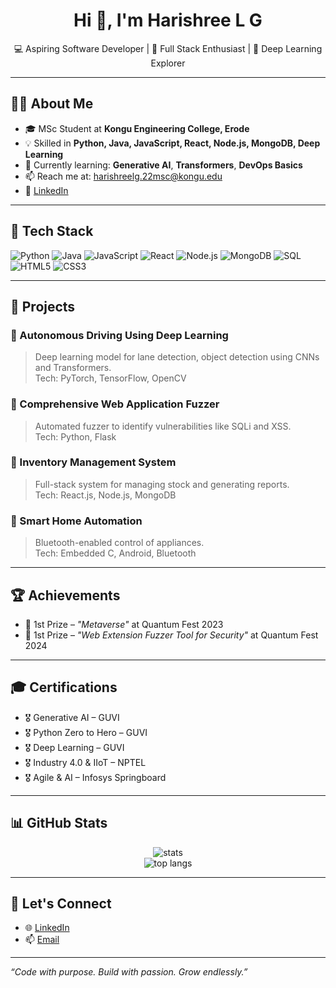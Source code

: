 <h1 align="center">Hi 👋, I'm Harishree L G</h1>
<p align="center">
💻 Aspiring Software Developer | 🚀 Full Stack Enthusiast | 🤖 Deep Learning Explorer
</p>

---

## 👩‍💻 About Me

- 🎓 MSc Student at **Kongu Engineering College, Erode**  
- 💡 Skilled in **Python, Java, JavaScript, React, Node.js, MongoDB, Deep Learning**  
- 🌱 Currently learning: **Generative AI**, **Transformers**, **DevOps Basics**  
- 📫 Reach me at: [harishreelg.22msc@kongu.edu](mailto:harishreelg.22msc@kongu.edu)  
- 🔗 [LinkedIn](https://www.linkedin.com/in/harishree-lakshmanakumar-3b0b36292/)

---

## 🔧 Tech Stack

![Python](https://img.shields.io/badge/Python-3670A0?style=for-the-badge&logo=python&logoColor=white)
![Java](https://img.shields.io/badge/Java-ED8B00?style=for-the-badge&logo=openjdk&logoColor=white)
![JavaScript](https://img.shields.io/badge/JavaScript-F7DF1E?style=for-the-badge&logo=javascript&logoColor=black)
![React](https://img.shields.io/badge/React-20232A?style=for-the-badge&logo=react)
![Node.js](https://img.shields.io/badge/Node.js-339933?style=for-the-badge&logo=node.js&logoColor=white)
![MongoDB](https://img.shields.io/badge/MongoDB-4EA94B?style=for-the-badge&logo=mongodb&logoColor=white)
![SQL](https://img.shields.io/badge/SQL-4479A1?style=for-the-badge&logo=postgresql&logoColor=white)
![HTML5](https://img.shields.io/badge/HTML5-E34F26?style=for-the-badge&logo=html5&logoColor=white)
![CSS3](https://img.shields.io/badge/CSS3-1572B6?style=for-the-badge&logo=css3&logoColor=white)

---

## 🚀 Projects

### 🔹 Autonomous Driving Using Deep Learning  
> Deep learning model for lane detection, object detection using CNNs and Transformers.  
Tech: PyTorch, TensorFlow, OpenCV

### 🔹 Comprehensive Web Application Fuzzer  
> Automated fuzzer to identify vulnerabilities like SQLi and XSS.  
Tech: Python, Flask

### 🔹 Inventory Management System  
> Full-stack system for managing stock and generating reports.  
Tech: React.js, Node.js, MongoDB

### 🔹 Smart Home Automation  
> Bluetooth-enabled control of appliances.  
Tech: Embedded C, Android, Bluetooth

---

## 🏆 Achievements

- 🥇 1st Prize – *"Metaverse"* at Quantum Fest 2023  
- 🥇 1st Prize – *"Web Extension Fuzzer Tool for Security"* at Quantum Fest 2024  

---

## 🎓 Certifications

- 🎖️ Generative AI – GUVI  
- 🎖️ Python Zero to Hero – GUVI  
- 🎖️ Deep Learning – GUVI  
- 🎖️ Industry 4.0 & IIoT – NPTEL  
- 🎖️ Agile & AI – Infosys Springboard  

---

## 📊 GitHub Stats

<p align="center">
  <img src="https://github-readme-stats.vercel.app/api?username=harishreelakshmanakumar&show_icons=true&theme=radical" alt="stats" />
  <br />
  <img src="https://github-readme-stats.vercel.app/api/top-langs/?username=harishreelakshmanakumar&layout=compact&theme=radical" alt="top langs" />
</p>

---

## 🤝 Let's Connect

- 🌐 [LinkedIn](https://www.linkedin.com/in/harishree-lakshmanakumar-3b0b36292/)
- 📫 [Email](mailto:harishreelg.22msc@kongu.edu)

---

_“Code with purpose. Build with passion. Grow endlessly.”_
